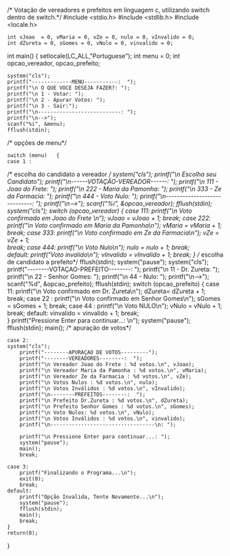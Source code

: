 /* Votação de vereadores e prefeitos em linguagem c, utilizando switch dentro de switch.*/
#include <stdio.h>
#include <stdlib.h>
#include <locale.h>

	int vJoao  = 0, vMaria = 0, vZe = 0, nulo = 0, vInvalido = 0;
	int dZureta = 0, sGomes = 0, vNulo = 0, vinvalido = 0;
	
int main()
{	setlocale(LC_ALL,"Portuguese");
	int menu = 0;
	int opcao_vereador, opcao_prefeito;
	
	system("cls");
	printf("-------------MENU-----------:  ");
	printf("\n O QUE VOCE DESEJA FAZER?: ");
	printf("\n 1 - Votar: ");
	printf("\n 2 - Apurar Votos: ");
	printf("\n 3 - Sair:");
	printf("\n---------------------------: ");
	printf("\n-->");
	scanf("%i", &menu);
	fflush(stdin);
  /* opções de menu*/
	
	switch (menu)	{
	case 1 :
  /* escolha do candidato a vereador */
	 	system("cls");
	 	printf("\n Escolha seu Candidato");
		printf("\n------VOTAÇÃO-VEREADOR------:  ");
		printf("\n 111 - Joao do Frete: ");
		printf("\n 222 - Maria da Pamonha: ");
		printf("\n 333 - Ze da Farmacia: ");
		printf("\n 444 - Voto Nulo: ");
		printf("\n-----------------------------: ");
		printf("\n-->");
		scanf("%i", &opcao_vereador);
		fflush(stdin);
		system("cls");
		switch (opcao_vereador)
		{
			case 111:
				printf("\n Voto confirmado em Joao do Frete \n");
				vJoao = vJoao + 1;
				break;
			case 222:
				printf("\n Voto confirmado em Maria da Pamonha\n");
				vMaria = vMaria + 1;				
				break;
			case 333:
				printf("\n Voto confirmado em Ze da Farmacia\n");
				vZe = vZe + 1;	
				break;
			case 444:
				printf("\n Voto Nulo\n");
				nulo = nulo + 1;
				break;			
			default:
				printf("Voto invalido\n");
				vInvalido = vInvalido + 1;
				break;
		}
    /* escolha de candidato a prefeito*/
		fflush(stdin);
		system("pause");
		system("cls");
		printf("--------VOTAÇAO-PREFEITO--------:  ");
		printf("\n 11 - Dr. Zureta: ");
		printf("\n 22 - Senhor Gomes: ");
		printf("\n 44 - Nulo: ");
		printf("\n-->");
		scanf("%d", &opcao_prefeito);
		fflush(stdin);
		switch (opcao_prefeito)
		{
			case 11:
				printf("\n Voto confirmado em Dr. Zureta\n");
				dZureta= dZureta + 1;
				break;
			case 22 :
				printf("\n Voto confirmado em Senhor Gomes\n");
				sGomes = sGomes + 1;
				break;
			case 44 :
				printf("\n Voto NULO\n");
				vNulo = vNulo + 1;
				break;
			default:
				vinvalido = vinvalido + 1;
				break;				
		}
		printf("Pressione Enter para continuar...: \n");
		system("pause");
		fflush(stdin);
		main();
    /* apuração de votos*/
						
	case 2:
	system("cls");
		printf("--------APURAÇAO DE VOTOS---------");
		printf("--------VEREADORES--------:  ");
		printf("\n Vereador Joao do Frete : %d votos.\n", vJoao);
		printf("\n Vereador Maria da Pamonha : %d votos.\n", vMaria);
		printf("\n Vereador Ze da Farmacia : %d votos.\n", vZe);
		printf("\n Votos Nulos : %d votos.\n", nulo);
		printf("\n Votos Inválidos : %d votos.\n", vInvalido);
		printf("\n--------PREFEITOS--------:  ");
		printf("\n Prefeito Dr.Zureta : %d votos.\n", dZureta);
		printf("\n Prefeito Senhor Gomes : %d votos.\n", sGomes);
		printf("\n Voto Nulos: %d votos.\n", vNulo);
		printf("\n Votos Inválidos : %d votos.\n", vinvalido);
		printf("\n----------------------------------\n: ");
		
		printf("\n Pressione Enter para continuar...: ");
 		system("pause");
		main();
	    break;		
	
	case 3:
		printf("Finalizando o Programa...\n");
		exit(0);
		break;
	default:
		printf("Opção Invalida, Tente Novamente...\n");
		system("pause");
		fflush(stdin);	
	    main();
        break;
    }
    return(0);
}

